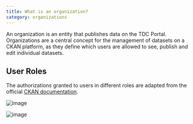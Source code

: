 ```yaml
---
title: What is an organization?
category: organizations
---
```


An organization is an entity that publishes data on the TDC Portal. Organizations are a central concept for the management of datasets on a CKAN platform, as they define which users are allowed to see, publish and edit individual datasets. 

## User Roles
The authorizations granted to users in different roles are adapted from the official [CKAN documentation](https://docs.ckan.org/en/2.11/user-guide.html#managing-an-organization).

![image](https://github.com/user-attachments/assets/dd9b61b5-e46c-4146-a8e9-84cb901a54ad)

![image](https://github.com/user-attachments/assets/102276df-8493-48e0-bccb-9f388313e4c9)

